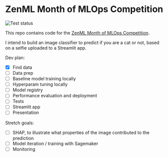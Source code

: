 # ZenML Month of MLOps Competition

![Test status](https://github.com/MarinaWyss/zenml-mlops-competition/workflows/run-tests/badge.svg)

This repo contains code for the [ZenML Month of MLOps Competition](https://blog.zenml.io/mlops-competition/).

I intend to build an image classifier to predict if you are a cat or not, based on a selfie uploaded to a Streamlit app.

Dev plan:

- [X] Find data
- [ ] Data prep
- [ ] Baseline model training locally
- [ ] Hyperparam tuning locally
- [ ] Model registry
- [ ] Performance evaluation and deployment
- [ ] Tests
- [ ] Streamlit app
- [ ] Presentation

Stretch goals:

- [ ] SHAP, to illustrate what properties of the image contributed to the prediction
- [ ] Model iteration / training with Sagemaker
- [ ] Monitoring
